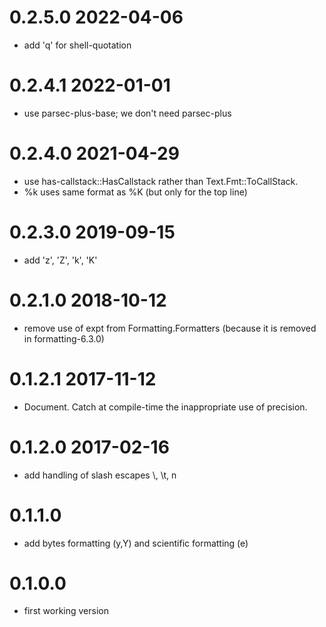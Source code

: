 0.2.5.0 2022-04-06
==================
- add 'q' for shell-quotation

0.2.4.1 2022-01-01
==================
- use parsec-plus-base; we don't need parsec-plus

0.2.4.0 2021-04-29
==================
- use has-callstack::HasCallstack rather than Text.Fmt::ToCallStack.
- %k uses same format as %K (but only for the top line)

0.2.3.0 2019-09-15
==================
- add 'z', 'Z', 'k', 'K'

0.2.1.0 2018-10-12
==================
- remove use of expt from Formatting.Formatters (because it is removed in
  formatting-6.3.0)

0.1.2.1 2017-11-12
==================
- Document.  Catch at compile-time the inappropriate use of precision.

0.1.2.0 2017-02-16
==================
- add handling of slash escapes \\, \t, n

0.1.1.0
=======

- add bytes formatting (y,Y) and scientific formatting (e)

0.1.0.0
=======

- first working version
